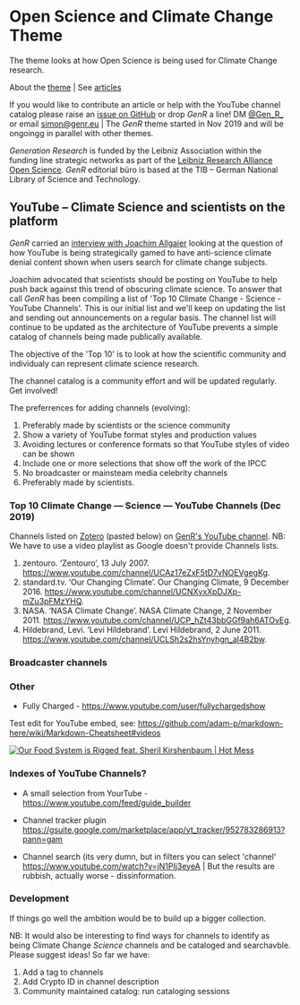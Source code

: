 # Open Science and Climate Change Theme

The theme looks at how Open Science is being used for Climate Change research.

About the [theme](https://genr.eu/wp/open-science-and-climate-change-a-genr-theme/) | See [articles](https://genr.eu/wp/category/climate-change/)

If you would like to contribute an article or help with the YouTube channel catalog please raise an [issue on GitHub](https://github.com/Gen-R/climate-change-theme/issues) or drop *GenR* a line! DM [@Gen_R_](https://twitter.com/gen_r_) or email simon@genr.eu | The *GenR* theme started in Nov 2019 and will be ongoingg in parallel with other themes.

*Generation Research* is funded by the Leibniz Association within the funding line strategic networks as part of the [Leibniz Research Alliance Open Science](https://www.leibniz-openscience.de/). *GenR* editorial büro is based at the TIB &ndash; German National Library of Science and Technology.

## YouTube &ndash; Climate Science and scientists on the platform

*GenR* carried an [interview with Joachim Allgaier](https://genr.eu/wp/youtube-fix-your-ai-for-climate-change-an-invitation-to-an-open-dialogue/) looking at the question of how YouTube is being strategically gamed to have anti-science climate denial content shown when users search for climate change subjects. 

Joachim advocated that scientists should be posting on YouTube to help push back against this trend of obscuring climate science. To answer that call *GenR* has been compiling a list of 'Top 10 Climate Change - Science - YouTube Channels'. This is our initial list and we'll keep on updating the list and sending out announcements on a regular basis. The channel list will continue to be updated as the architecture of YouTube prevents a simple catalog of channels being made publically available.

The objective of the 'Top 10' is to look at how the scientific community and individualy can represent climate science research. 

The channel catalog is a community effort and will be updated regularly. Get involved!

The preferrences for adding channels (evolving): 

 1. Preferably made by scientists or the science community
 1. Show a variety of YouTube format styles and production values
 1. Avoiding lectures or conference formats so that YouTube styles of video can be shown
 1. Include one or more selections that show off the work of the IPCC
 1. No broadcaster or mainsteam media celebrity channels 
 1. Preferably made by scientists.

### Top 10 Climate Change &mdash; Science &mdash; YouTube Channels (Dec 2019)

Channels listed on [Zotero](https://www.zotero.org/groups/1838445/generation_r/items/collectionKey/E7KCLMMQ) (pasted below) on [GenR's YouTube channel](https://www.youtube.com/playlist?list=PLH_8onvCcWQSEs_ucV-EA4MCyGyQtOgaC). NB: We have to use a video playlist as Google doesn't provide Channels lists.

1. zentouro. ‘Zentouro’, 13 July 2007. https://www.youtube.com/channel/UCAz17eZxF5tD7vNOEVgegKg.
2. standard.tv. ‘Our Changing Climate’. Our Changing Climate, 9 December 2016. https://www.youtube.com/channel/UCNXvxXpDJXp-mZu3pFMzYHQ.
3. NASA. ‘NASA Climate Change’. NASA Climate Change, 2 November 2011. https://www.youtube.com/channel/UCP_hZt43bbGGf9ah6ATOvEg.
4. Hildebrand, Levi. ‘Levi Hildebrand’. Levi Hildebrand, 2 June 2011. https://www.youtube.com/channel/UCLSh2s2hsYnyhgn_al4B2bw.

### Broadcaster channels

### Other

 - Fully Charged - https://www.youtube.com/user/fullychargedshow
 
Test edit for YouTube embed, see: https://github.com/adam-p/markdown-here/wiki/Markdown-Cheatsheet#videos

[![Our Food System is Rigged feat. Sheril Kirshenbaum | Hot Mess](http://img.youtube.com/vi/j80mWTQyjjs/0.jpg)](http://www.youtube.com/watch?v=j80mWTQyjjs)

### Indexes of YouTube Channels?

 - A small selection from YourTube - https://www.youtube.com/feed/guide_builder

 - Channel tracker plugin https://gsuite.google.com/marketplace/app/yt_tracker/952783286913?pann=gam

 - Channel search (its very dumn, but in filters you can select 'channel' https://www.youtube.com/watch?v=jN1PIj3eyeA | But the results are rubbish, actually worse - dissinformation. 

### Development

If things go well the ambition would be to build up a bigger collection.

NB: It would also be interesting to find ways for channels to identify as being Climate Change *Science* channels and be cataloged and searchavble. Please suggest ideas! So far we have:

 1. Add a tag to channels
 2. Add Crypto ID in channel description
 3. Community maintained catalog: run cataloging sessions
